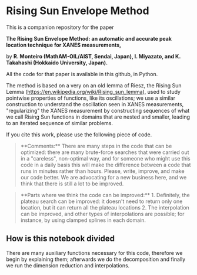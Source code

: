 

# Rising Sun Envelope Method

This is a companion repository for the paper  

**The Rising Sun Envelope Method: an automatic and accurate peak location technique for XANES measurements,**

by __R. Monteiro (MathAM-OIL/AIST, Sendai, Japan), I. Miyazato, and K. Takahashi (Hokkaido University, Japan).__

 All the code for that paper is available in this github, in Python.

The method is based on a very on an old  lemma of Riesz, the Rising Sun Lemma (https://en.wikipedia.org/wiki/Rising_sun_lemma), used to study pointwise properties of functions, like its oscillations; we  use a similar construction to understand the oscillation seen in XANES measurements, "regularizing" the XANES measurement by constructing sequences of what we call Rising Sun functions in domains that are nested and smaller, leading to an iterated sequence of similar problems.


If you cite this work, please use the following piece of code. 

<blockquote>
**Comments:**
There are many steps in the code that can be optimized: there are many brute-force searches that were carried out in a "careless", non-optimal way, and for someone who might use this code in a daily basis this will make the difference between a code that runs in minutes rather than hours. Please, write, improve, and make our code better. We are advocating for a new business here, and we think that there is still a lot to be improved. 
</blockquote>

<blockquote>
  **Parts where we think the code can be improved:**
1. Definitely, the plateau search can be improved: it doesn't need to return only one location, but it can return all the plateau locations
2. The interpolation can be improved, and other types of interpolations are possible; for instance, by using clamped splines in each domain. 
</blockquote>

## How is this notebook divided

There are many auxiliary functions necessary for this code, therefore we begin by explaining them; afterwards we do the decomposition and finally we run the dimension reduction and interpolations.


